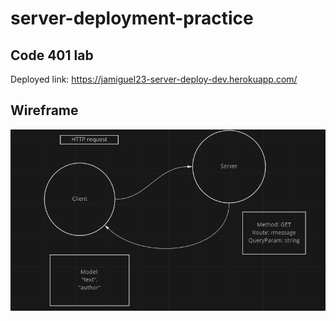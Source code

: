 # server-deployment-practice

## Code 401 lab

Deployed link: https://jamiguel23-server-deploy-dev.herokuapp.com/ 

## Wireframe

  ![wireframe](lab1wireframe.PNG)
